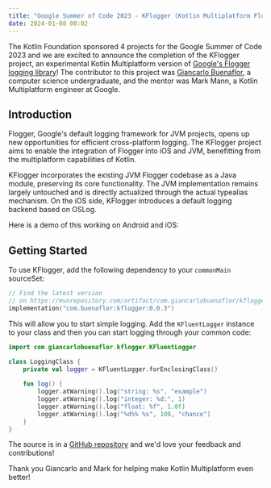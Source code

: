 ```yaml
---
title: "Google Summer of Code 2023 - KFlogger (Kotlin Multiplatform Flogger)"
date: 2024-01-08 00:02
---
```


The Kotlin Foundation sponsored 4 projects for the Google Summer of Code 2023 and we are excited to announce the completion of the KFlogger project, an experimental Kotlin Multiplatform version of [Google's Flogger logging library](https://github.com/google/flogger)! The contributor to this project was [Giancarlo Buenaflor](https://www.linkedin.com/in/giancarlo-buenaflor/), a computer science undergraduate, and the mentor was Mark Mann, a Kotlin Multiplatform engineer at Google.

## Introduction

Flogger, Google's default logging framework for JVM projects, opens up new opportunities for efficient cross-platform logging. The KFlogger project aims to enable the integration of Flogger into iOS and JVM, benefitting from the multiplatform capabilities of Kotlin.

KFlogger incorporates the existing JVM Flogger codebase as a Java module, preserving its core functionality. The JVM implementation remains largely untouched and is directly actualized through the actual typealias mechanism. On the iOS side, KFlogger introduces a default logging backend based on OSLog.

Here is a demo of this working on Android and iOS:

<YoutubePlayer id="hkyL-Lhkla8" />

## Getting Started

To use KFlogger, add the following dependency to your `commonMain` sourceSet:

```kotlin
// Find the latest version 
// on https://mvnrepository.com/artifact/com.giancarlobuenaflor/kflogger
implementation("com.buenaflor:kflogger:0.0.3")
```

This will allow you to start simple logging.
Add the `KFluentLogger` instance to your class and then you can start logging through your common code:

```kotlin
import com.giancarlobuenaflor.kflogger.KFluentLogger

class LoggingClass {
    private val logger = KFluentLogger.forEnclosingClass()
    
    fun log() {
        logger.atWarning().log("string: %s", "example")
        logger.atWarning().log("integer: %d:", 1)
        logger.atWarning().log("float: %f", 1.0f)
        logger.atWarning().log("%d%% %s", 100, "chance")
    }
}
```

The source is in a [GitHub repository](https://github.com/buenaflor/KFlogger) and we'd love your feedback and contributions!

Thank you Giancarlo and Mark for helping make Kotlin Multiplatform even better!
